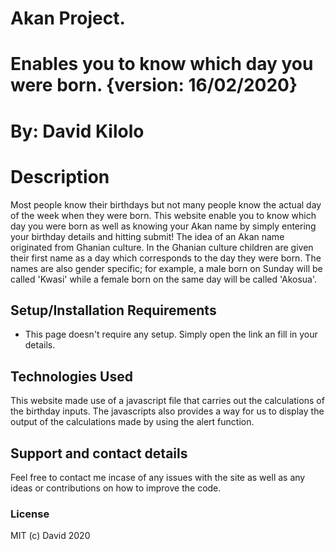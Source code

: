 # Akan Project.
# Enables you to know which day you were born. {version: 16/02/2020}
# By: David Kilolo
# Description
Most people know their birthdays but not many people know the actual day of the week when they were born. This website enable you to know which day you were born as well as knowing your Akan name by simply entering your birthday details and hitting submit! The idea of an Akan name originated from Ghanian culture. In the Ghanian culture children are given their first name as a day which corresponds to the day they were born. The names are also gender specific; for example, a male born on Sunday will be called 'Kwasi' while a female born on the same day will be called 'Akosua'.
## Setup/Installation Requirements
* This page doesn't require any setup. Simply open the link an fill in your details.
## Technologies Used
This website made use of a javascript file that carries out the calculations of the birthday inputs. The javascripts also provides a way for us to display the output of the calculations made by using the alert function.
## Support and contact details
Feel free to contact me incase of any issues with the site as well as any ideas or contributions on how to improve the code.
### License
MIT (c) David 2020